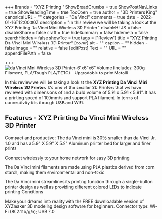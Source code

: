 +++
Brands = "XYZ Printing "
ShowBreadCrumbs = true
ShowPostNavLinks = true
ShowReadingTime = true
TocOpen = true
author = "3D Printers King"
canonicalURL = ""
categories = "Da Vinci"
comments = true
date = 2022-01-16T12:00:00Z
description = "In this review we will be taking a look at the XYZ Printing Da Vinci Mini Wireless 3D Printer."
disableHLJS = false
disableShare = false
draft = true
hideSummary = false
hidemeta = false
searchHidden = false
showToc = true
tags = ["Review"]
title = "XYZ Printing Da Vinci Mini Wireless 3D Printer"
[cover]
alt = ""
caption = ""
hidden = false
image = ""
relative = false
[editPost]
Text = ""
URL = ""
appendFilePath = false

+++
![da Vinci Mini Wireless 3D Printer-6"x6"x6" Volume (Includes: 300g Filament, PLA/Tough PLA/PETG) - Upgradable to print Metalli](https://images-na.ssl-images-amazon.com/images/I/619eOfH+4SL._AC_UL604_SR604,400_.jpg)

In this review we will be taking a look at the **XYZ Printing Da Vinci Mini Wireless 3D Printer.** It's one of the smaller 3D Printers that we have reviewed with dimensions of and a build volume of 5.91 x 5.91 x 5.91”.  It has a printing speed of 100mm/s and support PLA filament.  In terms of connectivity it is through USB and WiFi.

## Features - XYZ Printing Da Vinci Mini Wireless 3D Printer

Compact and productive: The da Vinci mini is 30％ smaller than da Vinci Jr. 1.0 and has a 5.9" X 5.9" X 5.9" Aluminum printer bed for larger and finer prints

Connect wirelessly to your home network for easy 3D printing

The Da Vinci mini filaments are made using PLA plastics derived from corn starch, making them environmental and non-toxic

The Da Vinci mini streamlines its printing function through a single-button printer design as well as providing different colored LEDs to indicate printing Conditions

Make your dreams into reality with the FREE downloadable version of XYZmaker 3D modeling design software for beginners. Connector type: Wi-Fi (802.11b/g/n); USB 2.0